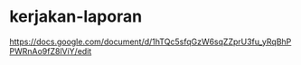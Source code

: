 # kerjakan-laporan
https://docs.google.com/document/d/1hTQc5sfqGzW6sqZZprU3fu_yRqBhPPWRnAo9fZ8lViY/edit
